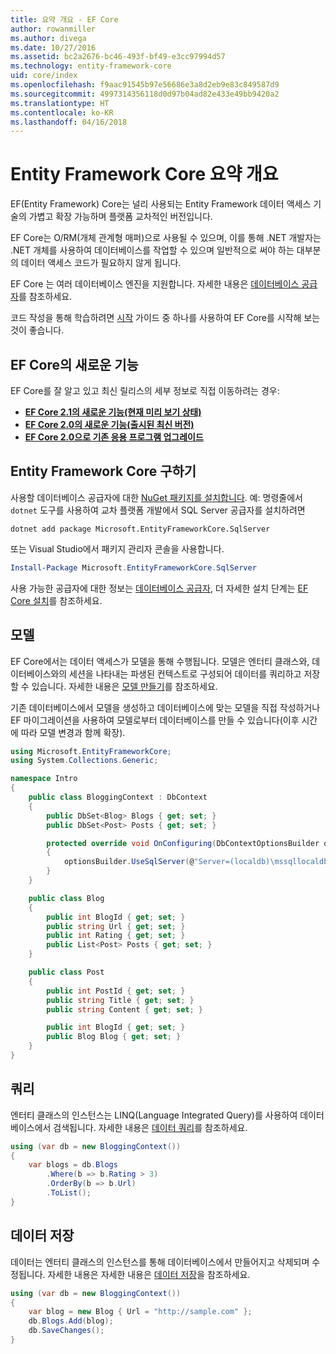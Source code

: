 ```yaml
---
title: 요약 개요 - EF Core
author: rowanmiller
ms.author: divega
ms.date: 10/27/2016
ms.assetid: bc2a2676-bc46-493f-bf49-e3cc97994d57
ms.technology: entity-framework-core
uid: core/index
ms.openlocfilehash: f9aac91545b97e56686e3a8d2eb9e83c849587d9
ms.sourcegitcommit: 4997314356118d0d97b04ad82e433e49bb9420a2
ms.translationtype: HT
ms.contentlocale: ko-KR
ms.lasthandoff: 04/16/2018
---
```

# <a name="entity-framework-core-quick-overview"></a>Entity Framework Core 요약 개요

EF(Entity Framework) Core는 널리 사용되는 Entity Framework 데이터 액세스 기술의 가볍고 확장 가능하며 플랫폼 교차적인 버전입니다.

EF Core는 O/RM(개체 관계형 매퍼)으로 사용될 수 있으며, 이를 통해 .NET 개발자는 .NET 개체를 사용하여 데이터베이스를 작업할 수 있으며 일반적으로 써야 하는 대부분의 데이터 액세스 코드가 필요하지 않게 됩니다. 

EF Core 는 여러 데이터베이스 엔진을 지원합니다. 자세한 내용은 [데이터베이스 공급자](providers/index.md)를 참조하세요.

코드 작성을 통해 학습하려면 [시작](get-started/index.md) 가이드 중 하나를 사용하여 EF Core를 시작해 보는 것이 좋습니다.

## <a name="what-is-new-in-ef-core"></a>EF Core의 새로운 기능

EF Core를 잘 알고 있고 최신 릴리스의 세부 정보로 직접 이동하려는 경우:

- **[EF Core 2.1의 새로운 기능(현재 미리 보기 상태)](xref:core/what-is-new/ef-core-2.1)**
- **[EF Core 2.0의 새로운 기능(출시된 최신 버전)](xref:core/what-is-new/ef-core-2.0)**
- **[EF Core 2.0으로 기존 응용 프로그램 업그레이드](xref:core/miscellaneous/1x-2x-upgrade)**


## <a name="get-entity-framework-core"></a>Entity Framework Core 구하기

사용할 데이터베이스 공급자에 대한 [NuGet 패키지를 설치합니다](https://docs.nuget.org/ndocs/quickstart/use-a-package). 예: 명령줄에서 `dotnet` 도구를 사용하여 교차 플랫폼 개발에서 SQL Server 공급자를 설치하려면

``` Console
dotnet add package Microsoft.EntityFrameworkCore.SqlServer
```

또는 Visual Studio에서 패키지 관리자 콘솔을 사용합니다.

``` PowerShell
Install-Package Microsoft.EntityFrameworkCore.SqlServer
```
사용 가능한 공급자에 대한 정보는 [데이터베이스 공급자](providers/index.md), 더 자세한 설치 단계는 [EF Core 설치](get-started/install/index.md)를 참조하세요.

## <a name="the-model"></a>모델

EF Core에서는 데이터 액세스가 모델을 통해 수행됩니다. 모델은 엔터티 클래스와, 데이터베이스와의 세션을 나타내는 파생된 컨텍스트로 구성되어 데이터를 쿼리하고 저장할 수 있습니다. 자세한 내용은 [모델 만들기](modeling/index.md)를 참조하세요.

기존 데이터베이스에서 모델을 생성하고 데이터베이스에 맞는 모델을 직접 작성하거나 EF 마이그레이션을 사용하여 모델로부터 데이터베이스를 만들 수 있습니다(이후 시간에 따라 모델 변경과 함께 확장).

``` csharp
using Microsoft.EntityFrameworkCore;
using System.Collections.Generic;

namespace Intro
{
    public class BloggingContext : DbContext
    {
        public DbSet<Blog> Blogs { get; set; }
        public DbSet<Post> Posts { get; set; }

        protected override void OnConfiguring(DbContextOptionsBuilder optionsBuilder)
        {
            optionsBuilder.UseSqlServer(@"Server=(localdb)\mssqllocaldb;Database=MyDatabase;Trusted_Connection=True;");
        }
    }

    public class Blog
    {
        public int BlogId { get; set; }
        public string Url { get; set; }
        public int Rating { get; set; }
        public List<Post> Posts { get; set; }
    }

    public class Post
    {
        public int PostId { get; set; }
        public string Title { get; set; }
        public string Content { get; set; }

        public int BlogId { get; set; }
        public Blog Blog { get; set; }
    }
}
```

## <a name="querying"></a>쿼리

엔터티 클래스의 인스턴스는 LINQ(Language Integrated Query)를 사용하여 데이터베이스에서 검색됩니다. 자세한 내용은 [데이터 쿼리](querying/index.md)를 참조하세요.

``` csharp
using (var db = new BloggingContext())
{
    var blogs = db.Blogs
        .Where(b => b.Rating > 3)
        .OrderBy(b => b.Url)
        .ToList();
}
```

## <a name="saving-data"></a>데이터 저장

데이터는 엔터티 클래스의 인스턴스를 통해 데이터베이스에서 만들어지고 삭제되며 수정됩니다. 자세한 내용은 자세한 내용은 [데이터 저장](saving/index.md)을 참조하세요.

``` csharp
using (var db = new BloggingContext())
{
    var blog = new Blog { Url = "http://sample.com" };
    db.Blogs.Add(blog);
    db.SaveChanges();
}
```
